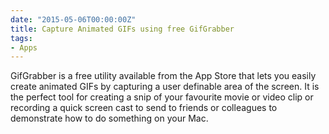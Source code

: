 ```yaml
---
date: "2015-05-06T00:00:00Z"
title: Capture Animated GIFs using free GifGrabber
tags:
- Apps
---
```

GifGrabber is a free utility available from the App Store that lets you easily create animated GIFs by capturing a user definable area of the screen. It is the perfect tool for creating a snip of your favourite movie or video clip or recording a quick screen cast to send to friends or colleagues to demonstrate how to do something on your Mac.

 